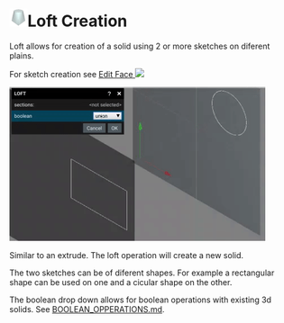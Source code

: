 # ![](../img/cad/loft32.png)Loft Creation

Loft allows for creation of a solid using 2 or more sketches on diferent plains.

For sketch creation see [Edit Face ![](../img/cad/face-edit32.png)](EditFace.md "EditFace.md")


![](img/create-loft.gif)


Similar to an extrude. The loft operation will create a new solid.

The two sketches can be of diferent shapes. For example a rectangular shape can be used on one and a cicular shape on the other.

The boolean drop down allows for boolean operations with existing 3d solids. See [BOOLEAN_OPPERATIONS.md](BOOLEAN_OPPERATIONS.md "BOOLEAN_OPPERATIONS.md").